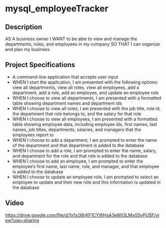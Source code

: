 # mysql_employeeTracker
## Description
AS A business owner
I WANT to be able to view and manage the departments, roles, and employees in my company
SO THAT I can organize and plan my business
## Project Specifications
* A command-line application that accepts user input
* WHEN I start the application, I am presented with the following options: view all departments, view all roles, view all employees, add a department, add a role, add an employee, and update an employee role
* WHEN I choose to view all departments, I am presented with a formatted table showing department names and department ids
* WHEN I choose to view all roles, I am presented with the job title, role id, the department that role belongs to, and the salary for that role
* WHEN I choose to view all employees, I am presented with a formatted table showing employee data, including employee ids, first names, last names, job titles, departments, salaries, and managers that the employees report to
* WHEN I choose to add a department, I am prompted to enter the name of the department and that department is added to the database
* WHEN I choose to add a role, I am prompted to enter the name, salary, and department for the role and that role is added to the database
* WHEN I choose to add an employee, I am prompted to enter the employee’s first name, last name, role, and manager, and that employee is added to the database
* WHEN I choose to update an employee role, I am prompted to select an employee to update and their new role and this information is updated in the database

## Video
https://drive.google.com/file/d/1xfxi36rKF1CYWHsA3eWli3LMyG5yPUSF/view?usp=sharing
